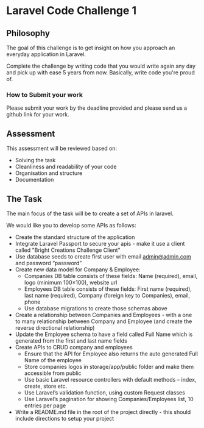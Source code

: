 # Laravel Code Challenge 1

## Philosophy

The goal of this challenge is to get insight on how you approach an everyday application in Laravel. 

Complete the challenge by writing code that you would write again any day and pick up with ease 5 years from now. Basically, write code you're proud of.

### How to Submit your work

Please submit your work by the deadline provided and please send us a github link for your work.

## Assessment

This assessment will be reviewed based on:
* Solving the task
* Cleanliness and readability of your code
* Organisation and structure
* Documentation

## The Task

The main focus of the task will be to create a set of APIs in laravel.

We would like you to develop some APIs as follows:
* Create the standard structure of the application
* Integrate Laravel Passport to secure your apis - make it use a client called "Bright Creations Challenge Client"
* Use database seeds to create first user with email admin@admin.com and password “password”
* Create new data model for Company & Employee:
  * Companies DB table consists of these fields: Name (required), email, logo (minimum 100×100), website url
  * Employees DB table consists of these fields: First name (required), last name (required), Company (foreign key to Companies), email, phone
  * Use database migrations to create those schemas above
* Create a relationship between Companies and Employees - with a one to many relationship between Company and Employee (and create the reverse directional relationship)
* Update the Employee schema to have a field called Full Name which is generated from the first and last name fields
* Create APIs to CRUD company and employees
  * Ensure that the API for Employee also returns the auto generated Full Name of the employee
  * Store companies logos in storage/app/public folder and make them accessible from public
  * Use basic Laravel resource controllers with default methods – index, create, store etc.
  * Use Laravel’s validation function, using custom Request classes
  * Use Laravel’s pagination for showing Companies/Employees list, 10 entries per page
* Write a README.md file in the root of the project directly - this should include directions to setup your project

